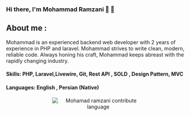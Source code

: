 ### Hi there, I'm Mohammad Ramzani 👋 👋
## About me : 
Mohammad is an experienced backend web developer with 2 years of experience in PHP and laravel. Mohammad strives to write clean, modern, reliable code. Always honing his craft, Mohammad keeps abreast with the rapidly changing industry.

####  Skills: PHP, Laravel,Livewire, Git, Rest API , SOLD , Design Pattern, MVC
#### Languages: English , Persian (Native)

<p align="center">
  <img src ="https://github-readme-stats.vercel.app/api/top-langs/?username=mramzani&layout=compact&hide_border=true&langs_count=10&hide=html,css,scss,less,shell,xslt,hack" alt='Mohamad ramzani contribute language' style="max-width: 50%;">
</p>

<!--
**mramzani/mramzani** is a ✨ _special_ ✨ repository because its `README.md` (this file) appears on your GitHub profile.

Here are some ideas to get you started:

- 🔭 I’m currently working on ...
- 🌱 I’m currently learning ...
- 👯 I’m looking to collaborate on ...
- 🤔 I’m looking for help with ...
- 💬 Ask me about ...
- 📫 How to reach me: ...
- 😄 Pronouns: ...
- ⚡ Fun fact: ...
-->
